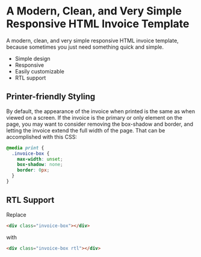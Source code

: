 # A Modern, Clean, and Very Simple Responsive HTML Invoice Template

A modern, clean, and very simple responsive HTML invoice template, because sometimes you just need something quick and simple.

- Simple design
- Responsive
- Easily customizable
- RTL support

## Printer-friendly Styling

By default, the appearance of the invoice when printed is the same as when viewed on a screen. If the invoice is the primary or only element on the page, you may want to consider removing the box-shadow and border, and letting the invoice extend the full width of the page. That can be accomplished with this CSS:

```css
@media print {
  .invoice-box {
    max-width: unset;
    box-shadow: none;
    border: 0px;
  }
}
```

## RTL Support

Replace

```html
<div class="invoice-box"></div>
```

with

```html
<div class="invoice-box rtl"></div>
```
